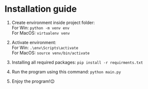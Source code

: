 # Installation guide

1. Create environment inside project folder:<br/>
For Win:
    `python -m venv env`<br/>
For MacOS:
    `virtualenv venv`

2. Activate environment:<br/>
For Win: 
    `.\env\Scripts\activate`<br />
For MacOS: 
    `source venv/bin/activate`

3. Installing all required packages:
    `pip install -r requirments.txt`

4. Run the program using this command:
    `python main.py`

5. Enjoy the program!😉